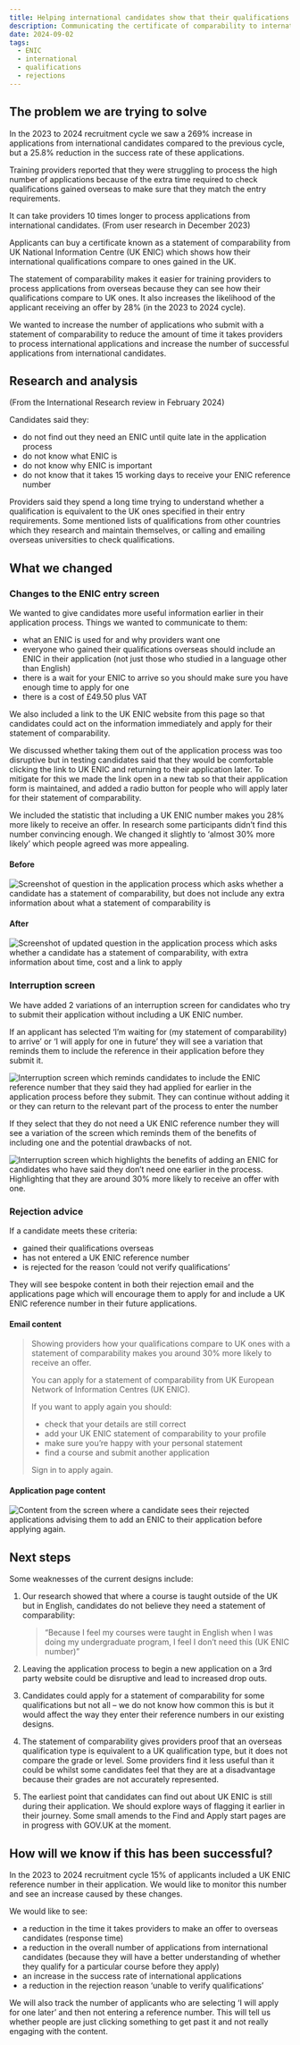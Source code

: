 ```yaml
---
title: Helping international candidates show that their qualifications are equivalent to UK ones
description: Communicating the certificate of comparability to international candidates so that they can apply for one at the right time in their application
date: 2024-09-02
tags:
  - ENIC
  - international
  - qualifications
  - rejections
---
```


## The problem we are trying to solve

In the 2023 to 2024 recruitment cycle we saw a 269% increase in applications from international candidates compared to the previous cycle, but a 25.8% reduction in the success rate of these applications.

Training providers reported that they were struggling to process the high number of applications because of the extra time required to check qualifications gained overseas to make sure that they match the entry requirements.

It can take providers 10 times longer to process applications from international candidates. (From user research in December 2023)

Applicants can buy a certificate known as a statement of comparability from UK National Information Centre (UK ENIC) which shows how their international qualifications compare to ones gained in the UK.

The statement of comparability makes it easier for training providers to process applications from overseas because they can see how their qualifications compare to UK ones. It also increases the likelihood of the applicant receiving an offer by 28% (in the 2023 to 2024 cycle).

We wanted to increase the number of applications who submit with a statement of comparability to reduce the amount of time it takes providers to process international applications and increase the number of successful applications from international candidates.

## Research and analysis

(From the International Research review in February 2024)

Candidates said they:

- do not find out they need an ENIC until quite late in the application process
- do not know what ENIC is
- do not know why ENIC is important
- do not know that it takes 15 working days to receive your ENIC reference number

Providers said they spend a long time trying to understand whether a qualification is equivalent to the UK ones specified in their entry requirements. Some mentioned lists of qualifications from other countries which they research and maintain themselves, or calling and emailing overseas universities to check qualifications.

## What we changed

### Changes to the ENIC entry screen

We wanted to give candidates more useful information earlier in their application process. Things we wanted to communicate to them:

- what an ENIC is used for and why providers want one
- everyone who gained their qualifications overseas should include an ENIC in their application (not just those who studied in a language other than English)
- there is a wait for your ENIC to arrive so you should make sure you have enough time to apply for one
- there is a cost of £49.50 plus VAT

We also included a link to the UK ENIC website from this page so that candidates could act on the information immediately and apply for their statement of comparability.

We discussed whether taking them out of the application process was too disruptive but in testing candidates said that they would be comfortable clicking the link to UK ENIC and returning to their application later. To mitigate for this we made the link open in a new tab so that their application form is maintained, and added a radio button for people who will apply later for their statement of comparability.

We included the statistic that including a UK ENIC number makes you 28% more likely to receive an offer. In research some participants didn’t find this number convincing enough. We changed it slightly to ‘almost 30% more likely’ which people agreed was more appealing.

#### Before

![Screenshot of question in the application process which asks whether a candidate has a statement of comparability, but does not include any extra information about what a statement of comparability is](/apply-for-teacher-training/communicating-enic-to-international-candidates/ENIC-question-in-apply-old.png)

#### After

![Screenshot of updated question in the application process which asks whether a candidate has a statement of comparability, with extra information about time, cost and a link to apply](/apply-for-teacher-training/communicating-enic-to-international-candidates/ENIC-question-in-apply-new.jpg)

### Interruption screen

We have added 2 variations of an interruption screen for candidates who try to submit their application without including a UK ENIC number.

If an applicant has selected ‘I’m waiting for (my statement of comparability) to arrive’ or ‘I will apply for one in future’ they will see a variation that reminds them to include the reference in their application before they submit it.

![Interruption screen which reminds candidates to include the ENIC reference number that they said they had applied for earlier in the application process before they submit. They can continue without adding it or they can return to the relevant part of the process to enter the number](/apply-for-teacher-training/communicating-enic-to-international-candidates/ENIC-interruption-screen-positive-answer.jpg)

If they select that they do not need a UK ENIC reference number they will see a variation of the screen which reminds them of the benefits of including one and the potential drawbacks of not.

![Interruption screen which highlights the benefits of adding an ENIC for candidates who have said they don’t need one earlier in the process. Highlighting that they are around 30% more likely to receive an offer with one.](/apply-for-teacher-training/communicating-enic-to-international-candidates/ENIC-interruption-dont-want.jpg)

### Rejection advice

If a candidate meets these criteria:

- gained their qualifications overseas
- has not entered a UK ENIC reference number
- is rejected for the reason ‘could not verify qualifications’

They will see bespoke content in both their rejection email and the applications page which will encourage them to apply for and include a UK ENIC reference number in their future applications.

#### Email content

> Showing providers how your qualifications compare to UK ones with a statement of comparability makes you around 30% more likely to receive an offer.
>
> You can apply for a statement of comparability from UK European Network of Information Centres (UK ENIC).
>
> If you want to apply again you should:
>
> - check that your details are still correct
> - add your UK ENIC statement of comparability to your profile
> - make sure you’re happy with your personal statement
> - find a course and submit another application
>
> Sign in to apply again.

#### Application page content

![Content from the screen where a candidate sees their rejected applications advising them to add an ENIC to their application before applying again.](/apply-for-teacher-training/communicating-enic-to-international-candidates/ENIC-rejection-screen.png)

## Next steps

Some weaknesses of the current designs include:

1. Our research showed that where a course is taught outside of the UK but in English, candidates do not believe they need a statement of comparability:

    > “Because I feel my courses were taught in English when I was doing my undergraduate program, I feel I don’t need this (UK ENIC number)”

2. Leaving the application process to begin a new application on a 3rd party website could be disruptive and lead to increased drop outs.

3. Candidates could apply for a statement of comparability for some qualifications but not all – we do not know how common this is but it would affect the way they enter their reference numbers in our existing designs.

4. The statement of comparability gives providers proof that an overseas qualification type is equivalent to a UK qualification type, but it does not compare the grade or level. Some providers find it less useful than it could be whilst some candidates feel that they are at a disadvantage because their grades are not accurately represented.

5. The earliest point that candidates can find out about UK ENIC is still during their application. We should explore ways of flagging it earlier in their journey. Some small amends to the Find and Apply start pages are in progress with GOV.UK at the moment.

## How will we know if this has been successful?

In the 2023 to 2024 recruitment cycle 15% of applicants included a UK ENIC reference number in their application. We would like to monitor this number and see an increase caused by these changes.

We would like to see:

- a reduction in the time it takes providers to make an offer to overseas candidates (response time)
- a reduction in the overall number of applications from international candidates (because they will have a better understanding of whether they qualify for a particular course before they apply)
- an increase in the success rate of international applications
- a reduction in the rejection reason ‘unable to verify qualifications’

We will also track the number of applicants who are selecting ‘I will apply for one later’ and then not entering a reference number. This will tell us whether people are just clicking something to get past it and not really engaging with the content.
